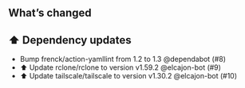 ## What’s changed
## ⬆️ Dependency updates

- Bump frenck/action-yamllint from 1.2 to 1.3 @dependabot (#8)
- ⬆️ Update rclone/rclone to version v1.59.2 @elcajon-bot (#9)
- ⬆️ Update tailscale/tailscale to version v1.30.2 @elcajon-bot (#10)
